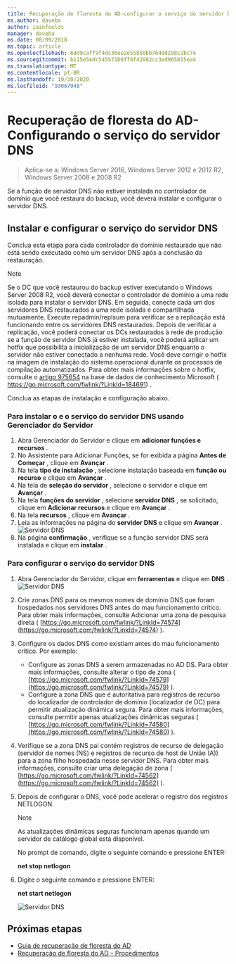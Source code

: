 ```yaml
---
title: Recuperação de floresta do AD-configurar o serviço do servidor DNS
ms.author: daveba
author: iainfoulds
manager: daveba
ms.date: 08/09/2018
ms.topic: article
ms.openlocfilehash: 6dd9caff9f4dc36ee2e55850bb764dd298c2bc7e
ms.sourcegitcommit: b115e5edc545571b6ff4f42082cc3ed965815ea4
ms.translationtype: MT
ms.contentlocale: pt-BR
ms.lasthandoff: 10/30/2020
ms.locfileid: "93067948"
---
```

# <a name="ad-forest-recovery---configuring-the-dns-server-service"></a>Recuperação de floresta do AD-Configurando o serviço do servidor DNS

>Aplica-se a: Windows Server 2016, Windows Server 2012 e 2012 R2, Windows Server 2008 e 2008 R2

Se a função de servidor DNS não estiver instalada no controlador de domínio que você restaura do backup, você deverá instalar e configurar o servidor DNS.

## <a name="install-and-configure-the-dns-server-service"></a>Instalar e configurar o serviço do servidor DNS

Conclua esta etapa para cada controlador de domínio restaurado que não está sendo executado como um servidor DNS após a conclusão da restauração.

> [!NOTE]
> Se o DC que você restaurou do backup estiver executando o Windows Server 2008 R2, você deverá conectar o controlador de domínio a uma rede isolada para instalar o servidor DNS. Em seguida, conecte cada um dos servidores DNS restaurados a uma rede isolada e compartilhada mutuamente. Execute repadmin/replsum para verificar se a replicação está funcionando entre os servidores DNS restaurados. Depois de verificar a replicação, você poderá conectar os DCs restaurados à rede de produção se a função de servidor DNS já estiver instalada, você poderá aplicar um hotfix que possibilita a inicialização de um servidor DNS enquanto o servidor não estiver conectado a nenhuma rede. Você deve corrigir o hotfix na imagem de instalação do sistema operacional durante os processos de compilação automatizados. Para obter mais informações sobre o hotfix, consulte o [artigo 975654](https://go.microsoft.com/fwlink/?LinkId=184691) na base de dados de conhecimento Microsoft ( https://go.microsoft.com/fwlink/?LinkId=184691) .

Conclua as etapas de instalação e configuração abaixo.

### <a name="to-install-and-the-dns-server-service-using-server-manager"></a>Para instalar o e o serviço do servidor DNS usando Gerenciador do Servidor

1. Abra Gerenciador do Servidor e clique em **adicionar funções e recursos** .
2. No Assistente para Adicionar Funções, se for exibida a página **Antes de Começar** , clique em **Avançar** .
3. Na tela **tipo de instalação** , selecione instalação baseada em **função ou recurso** e clique em **Avançar** .
4. Na tela de **seleção do servidor** , selecione o servidor e clique em **Avançar** .
5. Na tela **funções do servidor** , selecione **servidor DNS** , se solicitado, clique em **Adicionar recursos** e clique em **Avançar** .
6. Na tela **recursos** , clique em **Avançar** .
7. Leia as informações na página do **servidor DNS** e clique em **Avançar** .
   ![Servidor DNS](media/AD-Forest-Recovery-Configure-DNS/dns1.png)
8. Na página **confirmação** , verifique se a função servidor DNS será instalada e clique em **instalar** .

### <a name="to-configure-the-dns-server-service"></a>Para configurar o serviço do servidor DNS

1. Abra Gerenciador do Servidor, clique em **ferramentas** e clique em **DNS** .
   ![Servidor DNS](media/AD-Forest-Recovery-Configure-DNS/dns2.png)
2. Crie zonas DNS para os mesmos nomes de domínio DNS que foram hospedados nos servidores DNS antes do mau funcionamento crítico. Para obter mais informações, consulte Adicionar uma zona de pesquisa direta ( [https://go.microsoft.com/fwlink/?LinkId=74574](https://go.microsoft.com/fwlink/?LinkId=74574) ).
3. Configure os dados DNS como existiam antes do mau funcionamento crítico. Por exemplo: 

   - Configure as zonas DNS a serem armazenadas no AD DS. Para obter mais informações, consulte alterar o tipo de zona ( [https://go.microsoft.com/fwlink/?LinkId=74579](https://go.microsoft.com/fwlink/?LinkId=74579) ).
   - Configure a zona DNS que é autoritativa para registros de recurso do localizador de controlador de domínio (localizador de DC) para permitir atualização dinâmica segura. Para obter mais informações, consulte permitir apenas atualizações dinâmicas seguras ( [https://go.microsoft.com/fwlink/?LinkId=74580](https://go.microsoft.com/fwlink/?LinkId=74580) ).

4. Verifique se a zona DNS pai contém registros de recurso de delegação (servidor de nomes (NS) e registros de recurso de host de União (A)) para a zona filho hospedada nesse servidor DNS. Para obter mais informações, consulte criar uma delegação de zona ( [https://go.microsoft.com/fwlink/?LinkId=74562](https://go.microsoft.com/fwlink/?LinkId=74562) ).
5. Depois de configurar o DNS, você pode acelerar o registro dos registros NETLOGON.

   > [!NOTE]
   > As atualizações dinâmicas seguras funcionam apenas quando um servidor de catálogo global está disponível.

   No prompt de comando, digite o seguinte comando e pressione ENTER:

   **net stop netlogon**

6. Digite o seguinte comando e pressione ENTER:

   **net start netlogon**

   ![Servidor DNS](media/AD-Forest-Recovery-Configure-DNS/dns3.png)

## <a name="next-steps"></a>Próximas etapas

- [Guia de recuperação de floresta do AD](AD-Forest-Recovery-Guide.md)
- [Recuperação de floresta do AD – Procedimentos](AD-Forest-Recovery-Procedures.md)
